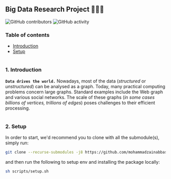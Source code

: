## Big Data Research Project 👨🏻‍💻

![GitHub contributors](https://img.shields.io/github/contributors/mohammadzainabbas/Big-Data-Research-Project)
![GitHub activity](https://img.shields.io/github/commit-activity/w/mohammadzainabbas/Big-Data-Research-Project?logoColor=brightgreen)

### Table of contents

- [Introduction](#introduction)
- [Setup](#setup)

#

<a id="introduction" />

### 1. Introduction

__`Data drives the world.`__ Nowadays, most of the data (_structured_ or _unstructured_) can be analysed as a graph. Today, many practical computing problems concern large graphs. Standard examples include the Web graph and various social networks. The scale of these graphs (_in some cases billions of vertices, trillions of edges_) poses challenges to their efficient processing.

#

<a id="setup" />

### 2. Setup

In order to start, we'd recommend you to clone with all the submodule(s), simply run:

```bash
git clone --recurse-submodules -j8 https://github.com/mohammadzainabbas/Big-Data-Research-Project.git
```

and then run the following to setup env and installing the package locally:

```bash
sh scripts/setup.sh
```

#
